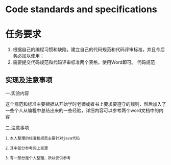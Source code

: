 # Code standards and specifications
#  任务要求  #
1.	根据自己的编程习惯和缺陷，建立自己的代码规范和代码评审标准，并且今后务必加以使用；
2.	需要提交代码规范和代码评审标准两个表格，使用Word即可。
代码规范

## 实现及注意事项 ##
一.实验内容

   这个规范和标准主要根据从开始学时老师或者书上要求要遵守的规则，然后加入了一些个人从编程中总结出来的一些经验，详细内容可以参考两个word文档中的内容

二.注意事项

	1.本人整理的标准和规范主要针对java代码

	2.其中部分参考网上资源
	
	3.有一部分是个人整理，所以仅供参考

